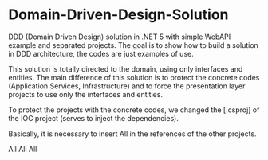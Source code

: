 # Domain-Driven-Design-Solution
DDD (Domain Driven Design) solution in .NET 5 with simple WebAPI example and separated projects.
The goal is to show how to build a solution in DDD architecture, the codes are just examples of use.

This solution is totally directed to the domain, using only interfaces and entities.
The main difference of this solution is to protect the concrete codes (Application Services, Infrastructure) and to force the presentation layer projects to use only the interfaces and entities.

To protect the projects with the concrete codes, we changed the [.csproj] of the IOC project (serves to inject the dependencies).

Basically, it is necessary to insert <PrivateAssets>All</PrivateAssets> in the references of the other projects.

<ItemGroup>
	<ProjectReference Include="..\MySolution.Domain\MySolution.Domain.csproj">
		<PrivateAssets>All</PrivateAssets>
	</ProjectReference>
	<ProjectReference Include="..\MySolution.Infrastructure\MySolution.Infrastructure.csproj">
		<PrivateAssets>All</PrivateAssets>
	</ProjectReference>
	<ProjectReference Include="..\MySolution.Services\MySolution.Services.csproj">
		<PrivateAssets>All</PrivateAssets>
	</ProjectReference>
</ItemGroup>
